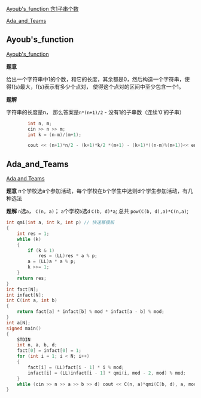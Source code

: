 [Ayoub's_function  含1子串个数](#Ayoub's_function)

[Ada_and_Teams](#Ada_and_Teams)

## Ayoub's_function

[Ayoub's_function](https://codeforces.com/contest/1301/problem/C)

**题意**

给出一个字符串中1的个数，和它的长度，其余都是0，然后构造一个字符串，使得f(s)最大，f(s)表示有多少个点对，
使得这个点对的区间中至少包含一个1。

**题解**

字符串的长度是n， 那么答案是`n*(n+1)/2` - 没有1的子串数（连续‘0’的子串）

```c++
        int n, m;
        cin >> n >> m;
        int k = (n-m)/(m+1);

        cout << (n+1)*n/2 - (k+1)*k/2 *(m+1) - (k+1)*((n-m)%(m+1))<< endl;
```

## Ada_and_Teams

[Ada and Teams](https://vjudge.net/problem/SPOJ-ADATEAMS)

**题意**
n个学校选a个参加活动，每个学校在b个学生中选则d个学生参加活动，有几种选法

**题解**
`n`选`a`， `C(n, a)`；
`a`个学校`b`选`d` `C(b, d)*a`;
总共 `pow(C(b, d),a)*C(n,a)`;

```c++
int qmi(int a, int k, int p) // 快速幂模板
{
    int res = 1;
    while (k)
    {
        if (k & 1)
            res = (LL)res * a % p;
        a = (LL)a * a % p;
        k >>= 1;
    }
    return res;
}
int fact[N];
int infact[N];
int C(int a, int b)
{
    return fact[a] * infact[b] % mod * infact[a - b] % mod;
}
int a[N];
signed main()
{
    STDIN
    int n, a, b, d;
    fact[0] = infact[0] = 1;
    for (int i = 1; i < N; i++)
    {
        fact[i] = (LL)fact[i - 1] * i % mod;
        infact[i] = (LL)infact[i - 1] * qmi(i, mod - 2, mod) % mod;
    }
    while (cin >> n >> a >> b >> d) cout << C(n, a)*qmi(C(b, d), a, mod)%mod<< endl;
}
```
